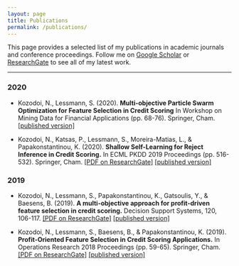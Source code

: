 ```yaml
---
layout: page
title: Publications
permalink: /publications/
---
```


This page provides a selected list of my publications in academic journals and conference proceedings. Follow me on [Google Scholar](https://scholar.google.com/citations?hl=en&authuser=1&user=58tMuD0AAAAJ) or [ResearchGate](http://researchgate.net/profile/Nikita_Kozodoi) to see all of my latest work.

---

### 2020

- Kozodoi, N., Lessmann, S. (2020).
**Multi-objective Particle Swarm Optimization for Feature Selection in Credit Scoring**
In Workshop on Mining Data for Financial Applications (pp. 68-76). Springer, Cham. [[published version]](https://link.springer.com/chapter/10.1007/978-3-030-66981-2_6)

- Kozodoi, N., Katsas, P., Lessmann, S., Moreira-Matias, L., & Papakonstantinou, K. (2020).
**Shallow Self-Learning for Reject Inference in Credit Scoring.**
In ECML PKDD 2019 Proceedings (pp. 516-532). Springer, Cham.
[[PDF on ResearchGate]](https://www.researchgate.net/publication/335833057_Shallow_Self-Learning_for_Reject_Inference_in_Credit_Scoring) [[published version]](https://link.springer.com/chapter/10.1007/978-3-030-46133-1_31#citeas)


### 2019

- Kozodoi, N., Lessmann, S., Papakonstantinou, K., Gatsoulis, Y., & Baesens, B. (2019).
**A multi-objective approach for profit-driven feature selection in credit scoring.**
Decision Support Systems, 120, 106-117.
[[PDF on ResearchGate]](https://www.researchgate.net/publication/332215219_A_multi-objective_approach_for_profit-driven_feature_selection_in_credit_scoring) [[published version]](https://www.researchgate.net/deref/https%3A%2F%2Fdoi.org%2F10.1016%2Fj.dss.2019.03.011)

- Kozodoi, N., Lessmann, S., Baesens, B., & Papakonstantinou, K. (2019).
**Profit-Oriented Feature Selection in Credit Scoring Applications.**
In Operations Research 2018 Proceedings (pp. 59-65). Springer, Cham.
[[PDF on ResearchGate]](https://www.researchgate.net/publication/335485098_Profit-Oriented_Feature_Selection_in_Credit_Scoring_Applications) [[published version]](https://www.researchgate.net/deref/https%3A%2F%2Fdoi.org%2F10.1007%2F978-3-030-18500-8_9)
